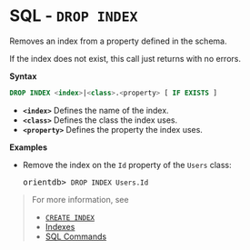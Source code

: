
# SQL - `DROP INDEX`

Removes an index from a property defined in the schema.

If the index does not exist, this call just returns with no errors.

**Syntax**

```sql
DROP INDEX <index>|<class>.<property> [ IF EXISTS ]
```

- **`<index>`** Defines the name of the index.
- **`<class>`** Defines the class the index uses.
- **`<property>`** Defines the property the index uses.

**Examples**

- Remove the index on the `Id` property of the `Users` class:

  <pre>
  orientdb> <code class="lang-sql userinput">DROP INDEX Users.Id</code>
  </pre>


>For more information, see
>- [`CREATE INDEX`](SQL-Create-Index.md)
>- [Indexes](../indexing/Indexes.md)
>- [SQL Commands](SQL-Commands.md)
